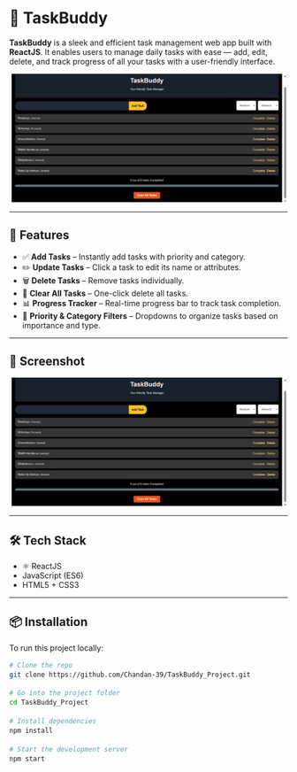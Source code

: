 # 📝 TaskBuddy

**TaskBuddy** is a sleek and efficient task management web app built with **ReactJS**. It enables users to manage daily tasks with ease — add, edit, delete, and track progress of all your tasks with a user-friendly interface.

![TaskBuddy Screenshot](./taskbuddy.png) <!-- Replace this with actual image path if hosted -->

---

## 🚀 Features

- ✅ **Add Tasks** – Instantly add tasks with priority and category.
- ✏️ **Update Tasks** – Click a task to edit its name or attributes.
- 🗑️ **Delete Tasks** – Remove tasks individually.
- 🚫 **Clear All Tasks** – One-click delete all tasks.
- 📊 **Progress Tracker** – Real-time progress bar to track task completion.
- 📂 **Priority & Category Filters** – Dropdowns to organize tasks based on importance and type.

---

## 📸 Screenshot

![App UI](./taskbuddy.png)

---

## 🛠️ Tech Stack

- ⚛️ ReactJS
- JavaScript (ES6)
- HTML5 + CSS3

---

## 📦 Installation

To run this project locally:

```bash
# Clone the repo
git clone https://github.com/Chandan-39/TaskBuddy_Project.git

# Go into the project folder
cd TaskBuddy_Project

# Install dependencies
npm install

# Start the development server
npm start


